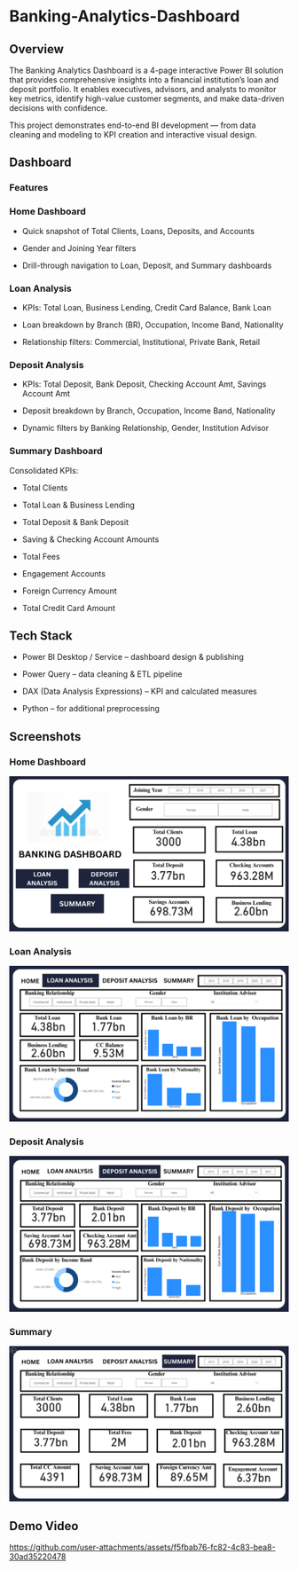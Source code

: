 # Banking-Analytics-Dashboard

## Overview

The Banking Analytics Dashboard is a 4-page interactive Power BI solution that provides comprehensive insights into a financial institution’s loan and deposit portfolio. It enables executives, advisors, and analysts to monitor key metrics, identify high-value customer segments, and make data-driven decisions with confidence.

This project demonstrates end-to-end BI development — from data cleaning and modeling to KPI creation and interactive visual design.



## Dashboard

### Features

### Home Dashboard

- Quick snapshot of Total Clients, Loans, Deposits, and Accounts

- Gender and Joining Year filters

- Drill-through navigation to Loan, Deposit, and Summary dashboards

### Loan Analysis

- KPIs: Total Loan, Business Lending, Credit Card Balance, Bank Loan

- Loan breakdown by Branch (BR), Occupation, Income Band, Nationality

- Relationship filters: Commercial, Institutional, Private Bank, Retail

### Deposit Analysis

- KPIs: Total Deposit, Bank Deposit, Checking Account Amt, Savings Account Amt

- Deposit breakdown by Branch, Occupation, Income Band, Nationality

- Dynamic filters by Banking Relationship, Gender, Institution Advisor

### Summary Dashboard

Consolidated KPIs:

- Total Clients

- Total Loan & Business Lending

- Total Deposit & Bank Deposit

- Saving & Checking Account Amounts

- Total Fees

- Engagement Accounts

- Foreign Currency Amount

- Total Credit Card Amount



## Tech Stack

- Power BI Desktop / Service – dashboard design & publishing

- Power Query – data cleaning & ETL pipeline

- DAX (Data Analysis Expressions) – KPI and calculated measures

- Python  – for additional preprocessing 


## Screenshots
### Home Dashboard
![image alt](https://github.com/Shwetha1010/Banking-Analytics-Dashboard/blob/edb21291545a812c6c39c657a4d3f47107f49dc2/Homepage.png)



### Loan Analysis
![image alt](https://github.com/Shwetha1010/Banking-Analytics-Dashboard/blob/f01789657911b6ed73bfcb687dcb2c3b10eabb50/Loan%20Analysis.png)

### Deposit Analysis
![image alt](https://github.com/Shwetha1010/Banking-Analytics-Dashboard/blob/c3724f4b24f847fbd0871ae88d8cc97fdd7513c1/Deposit%20Analysis.png)

### Summary
![image alt](https://github.com/Shwetha1010/Banking-Analytics-Dashboard/blob/3b4765e21a3b7801ccb8201980dc54813c0b54a6/Summary.png)


## Demo Video


https://github.com/user-attachments/assets/f5fbab76-fc82-4c83-bea8-30ad35220478

